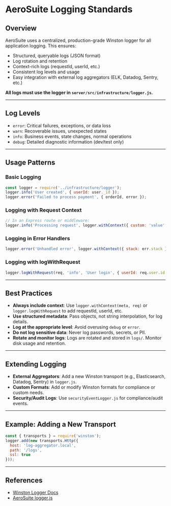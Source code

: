 # AeroSuite Logging Standards

## Overview
AeroSuite uses a centralized, production-grade Winston logger for all application logging. This ensures:
- Structured, queryable logs (JSON format)
- Log rotation and retention
- Context-rich logs (requestId, userId, etc.)
- Consistent log levels and usage
- Easy integration with external log aggregators (ELK, Datadog, Sentry, etc.)

**All logs must use the logger in `server/src/infrastructure/logger.js`.**

---

## Log Levels
- `error`: Critical failures, exceptions, or data loss
- `warn`: Recoverable issues, unexpected states
- `info`: Business events, state changes, normal operations
- `debug`: Detailed diagnostic information (dev/test only)

---

## Usage Patterns

### Basic Logging
```js
const logger = require('../infrastructure/logger');
logger.info('User created', { userId: user._id });
logger.error('Failed to process payment', { orderId, error });
```

### Logging with Request Context
```js
// In an Express route or middleware:
logger.info('Processing request', logger.withContext({ custom: 'value' }, req));
```

### Logging in Error Handlers
```js
logger.error('Unhandled error', logger.withContext({ stack: err.stack }, req));
```

### Logging with logWithRequest
```js
logger.logWithRequest(req, 'info', 'User login', { userId: req.user.id });
```

---

## Best Practices
- **Always include context**: Use `logger.withContext(meta, req)` or `logger.logWithRequest` to add requestId, userId, etc.
- **Use structured metadata**: Pass objects, not string interpolation, for log details.
- **Log at the appropriate level**: Avoid overusing `debug` or `error`.
- **Do not log sensitive data**: Never log passwords, secrets, or PII.
- **Rotate and monitor logs**: Logs are rotated and stored in `logs/`. Monitor disk usage and retention.

---

## Extending Logging
- **External Aggregators**: Add a new Winston transport (e.g., Elasticsearch, Datadog, Sentry) in `logger.js`.
- **Custom Formats**: Add or modify Winston formats for compliance or custom needs.
- **Security/Audit Logs**: Use `securityEventLogger.js` for compliance/audit events.

---

## Example: Adding a New Transport
```js
const { transports } = require('winston');
logger.add(new transports.Http({
  host: 'log-aggregator.local',
  path: '/logs',
  ssl: true
}));
```

---

## References
- [Winston Logger Docs](https://github.com/winstonjs/winston)
- [AeroSuite logger.js](./src/infrastructure/logger.js) 
